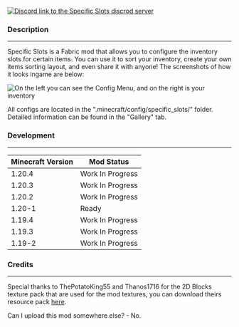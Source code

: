[![Discord link to the Specific Slots discrod server](https://cdn.modrinth.com/data/cached_images/219842bdb5bbef9c2038ec2cc67a350a3fa092fd.png)](https://discord.gg/NZzxdkrV4s)

### Description

---

Specific Slots is a Fabric mod that allows you to configure the inventory slots for certain items.
You can use it to sort your inventory, create your own items sorting layout, and even share it with anyone! The screenshots of how it looks ingame are below:

![ On the left you can see the Config Menu, and on the right is your inventory](https://cdn.modrinth.com/data/cached_images/04922cfb946cb0679f3f8cabd26cbe1e8437992c.png)

All configs are located in the ".minecraft/config/specific_slots/" folder.
Detailed information can be found in the "Gallery" tab.

### Development
---

| Minecraft Version | Mod Status |
|----------|----------|
| 1.20.4     | Work In Progress   |
| 1.20.3     | Work In Progress   |
| 1.20.2     | Work In Progress   |
| 1.20-1     | Ready   |
| 1.19.4     | Work In Progress   |
| 1.19.3     | Work In Progress   |
| 1.19-2     | Work In Progress   |
### Credits

---

Special thanks to ThePotatoKing55 and Thanos1716 for the 2D Blocks texture pack that are used for the mod textures, you can download theirs resource pack [here](https://github.com/Thanos1716/2d-block-item-resourcepack/releases).

Can I upload this mod somewhere else? - No.
